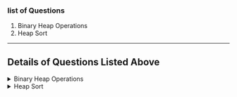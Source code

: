 ### list of Questions
1. Binary Heap Operations
2. Heap Sort


_____

## Details of Questions Listed Above

<details>
<summary>
Binary Heap Operations
</Summary>

### **Binary Heap Operations**
**Difficulty Level : Medium** 

Join the most popular course on DSA. Master Skills & Become Employable by enrolling today! 
A binary heap is a Binary Tree with the following properties:
1) Its a complete tree (All levels are completely filled except possibly the last level and the last level has all keys as left as possible). This property of Binary Heap makes them suitable to be stored in an array.

2) A Binary Heap is either Min Heap or Max Heap. In a Min Binary Heap, the key at the root must be minimum among all keys present in Binary Heap. The same property must be recursively true for all nodes in Binary Tree. Max Binary Heap is similar to MinHeap.

You are given an empty Binary Min Heap and some queries and your task is to implement the three methods insertKey,  deleteKey,  and extractMin on the Binary Min Heap and call them as per the query given below:
1) 1  x  (a query of this type means to insert an element in the min-heap with value x )
2) 2  x  (a query of this type means to remove an element at position x from the min-heap)
3) 3  (a query like this removes the min element from the min-heap and prints it ).

#### **Example 1:**
    
    Input:
    Q = 7
    Queries:
    insertKey(4)
    insertKey(2)
    extractMin()
    insertKey(6)
    deleteKey(0)
    extractMin()
    extractMin()
    Output: 2 6 - 1
    Explanation: In the first test case for
    query 
    insertKey(4) the heap will have  {4}  
    insertKey(2) the heap will be {2 4}
    extractMin() removes min element from 
                 heap ie 2 and prints it
                 now heap is {4} 
    insertKey(6) inserts 6 to heap now heap
                 is {4 6}
    deleteKey(0) delete element at position 0
                 of the heap,now heap is {6}
    extractMin() remove min element from heap
                 ie 6 and prints it  now the
                 heap is empty
    extractMin() since the heap is empty thus
                 no min element exist so -1
                 is printed.
#### **Example 2:**

    Input:
    Q = 5
    Queries:
    insertKey(8)
    insertKey(9)
    deleteKey(1)
    extractMin()
    extractMin()
    Output: 8 -1
#### **Your Task:**
You are required to complete the 3 methods insertKey() which take one argument the value to be inserted, deleteKey() which takes one argument the position from where the element is to be deleted and extractMin() which returns the minimum element in the heap(-1 if the heap is empty)

**Expected Time Complexity:** O(Q*Log(size of Heap) ).

**Expected Auxiliary Space:** O(1).

**Constraints:**

1 <= Q <= 104
1 <= x <= 104


#### **Python Code Template**

<details>
<summary>Expand For Python Code Template</summary>

```python
#User function Template for python3

'''
heap = [0 for i in range(101)]  # our heap to be used
'''
#Function to insert a value in Heap.
def insertKey (x):
    global curr_size

#Function to delete a key at ith index.
def deleteKey (i):
    global curr_size

#Function to extract minimum value in heap and then to store 
#next minimum value at first index.
def extractMin ():



#{ 
 # Driver Code Starts
#Initial Template for Python 3

import atexit
import io
import sys

# Contributed by : Nagendra Jha

_INPUT_LINES = sys.stdin.read().splitlines()
input = iter(_INPUT_LINES).__next__
_OUTPUT_BUFFER = io.StringIO()
sys.stdout = _OUTPUT_BUFFER

@atexit.register

def write():
    sys.__stdout__.write(_OUTPUT_BUFFER.getvalue())

heap = []  # our heap to be used
curr_size = 0  # current size of heap

if __name__ == '__main__':
    test_cases = int(input())
    for cases in range(test_cases):
        n = int(input())
        a = list(map(int, input().strip().split()))
        # initialize every globals
        curr_size = 0
        heap = [0 for i in range(n)]
        i = 0
        while i < len(a):
            if a[i] == 1:
                insertKey(a[i + 1])
                i += 1
            elif a[i] == 2:
                deleteKey(a[i + 1])
                i += 1
            else:
                print(extractMin (), end=" ")
            i += 1
        # reinitialize every globals
        # curr_size = 0
        # heap = [0 for i in range(101)]
        print()
# } Driver Code Ends
```

</details>


</details>

<details>
<summary>
Heap Sort
</Summary>

### **Heap Sort**
**Difficulty Level : Medium** 

Join the most popular course on DSA. Master Skills & Become Employable by enrolling today! 
Given an array of size N. The task is to sort the array elements by completing functions heapify() and buildHeap() which are used to implement Heap Sort.


#### **Example 1:**

    Input:
    N = 5
    arr[] = {4,1,3,9,7}
    Output:
    1 3 4 7 9
    Explanation:
    After sorting elements
    using heap sort, elements will be
    in order as 1,3,4,7,9.
#### **Example 2:**

    Input:
    N = 10
    arr[] = {10,9,8,7,6,5,4,3,2,1}
    Output:
    1 2 3 4 5 6 7 8 9 10
    Explanation:
    After sorting elements
    using heap sort, elements will be
    in order as 1, 2,3,4,5,6,7,8,9,10.

#### **Your Task :**
You don't have to read input or print anything. Your task is to complete the functions heapify(), buildheap() and heapSort() where heapSort() and buildheap() takes the array and it's size as input and heapify() takes the array, it's size and an index i as input. Complete and use these functions to sort the array using heap sort algorithm.
Note: You don't have to return the sorted list. You need to sort the array "arr" in place.


**Expected Time Complexity:** O(N * Log(N)).

**Expected Auxiliary Space:** O(1).


**Constraints:**

1 ≤ N ≤ 106
1 ≤ arr[i] ≤ 106


#### **Python Code Template**

<details>
<summary>Expand For Python Code Template</summary>

```python
#User function Template for python3

class Solution:
    #Heapify function to maintain heap property.
    def heapify(self,arr, n, i):
        # code here
    
    #Function to build a Heap from array.
    def buildHeap(self,arr,n):
        # code here
    
    #Function to sort an array using Heap Sort.    
    def HeapSort(self, arr, n):
        #code here


#{ 
 # Driver Code Starts
#Initial Template for Python 3
import atexit
import io
import sys

# Contributed by : Mohit Kumara

_INPUT_LINES = sys.stdin.read().splitlines()
input = iter(_INPUT_LINES).__next__
_OUTPUT_BUFFER = io.StringIO()
sys.stdout = _OUTPUT_BUFFER

@atexit.register

def write():
    sys.__stdout__.write(_OUTPUT_BUFFER.getvalue())

if __name__ == '__main__':
    test_cases = int(input())
    for cases in range(test_cases):
        n = int(input())
        arr = list(map(int, input().strip().split()))
        Solution().HeapSort(arr,n)
        print(*arr)

# } Driver Code Ends
```

</details>


</details>